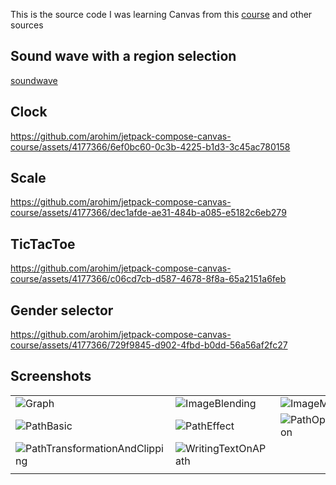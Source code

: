 This is the source code I was learning Canvas from this [course](https://elopage.com/payer/s/philipplackner/courses/canvas-masterclass-for-jetpack-compose?course_session_id=5563229&lesson_id=1190213) and other sources

## Sound wave with a region selection
[soundwave](https://github.com/arohim/jetpack-compose-canvas-course/assets/4177366/271e17d9-ca2b-4c7d-b246-ef30d1b261b6)

## Clock 
https://github.com/arohim/jetpack-compose-canvas-course/assets/4177366/6ef0bc60-0c3b-4225-b1d3-3c45ac780158

## Scale
https://github.com/arohim/jetpack-compose-canvas-course/assets/4177366/dec1afde-ae31-484b-a085-e5182c6eb279

## TicTacToe
https://github.com/arohim/jetpack-compose-canvas-course/assets/4177366/c06cd7cb-d587-4678-8f8a-65a2151a6feb

## Gender selector
https://github.com/arohim/jetpack-compose-canvas-course/assets/4177366/729f9845-d902-4fbd-b0dd-56a56af2fc27


## Screenshots
|                                                   |   |   |
|---------------------------------------------------|---|---|
| ![Graph](https://github.com/arohim/jetpack-compose-canvas-course/assets/4177366/62176dd4-ef04-4009-9798-fdc5743922f2) | ![ImageBlending](https://github.com/arohim/jetpack-compose-canvas-course/assets/4177366/0bb3b4bb-ff45-4068-9ee6-dc3192ef6505) | ![ImageMode](https://github.com/arohim/jetpack-compose-canvas-course/assets/4177366/7824d419-b5e7-49be-96aa-b9736415e036) |
|  ![PathBasic](https://github.com/arohim/jetpack-compose-canvas-course/assets/4177366/bf48fca8-bc3c-4cfd-a7c1-54894b2aeca9) |  ![PathEffect](https://github.com/arohim/jetpack-compose-canvas-course/assets/4177366/8a457354-bc88-4da9-8c30-9c5ef7a676bc) |  ![PathOperation](https://github.com/arohim/jetpack-compose-canvas-course/assets/4177366/817900b4-cc8c-4e54-b18f-b155da8f4f96) |
|  ![PathTransformationAndClipping](https://github.com/arohim/jetpack-compose-canvas-course/assets/4177366/75ca1e87-df46-4ac4-94e1-3f377bee5a0e)  | ![WritingTextOnAPath](https://github.com/arohim/jetpack-compose-canvas-course/assets/4177366/fe602681-cc08-4f6c-8e4c-6dd77e328470)  |   |
|                                                   |   |   |






